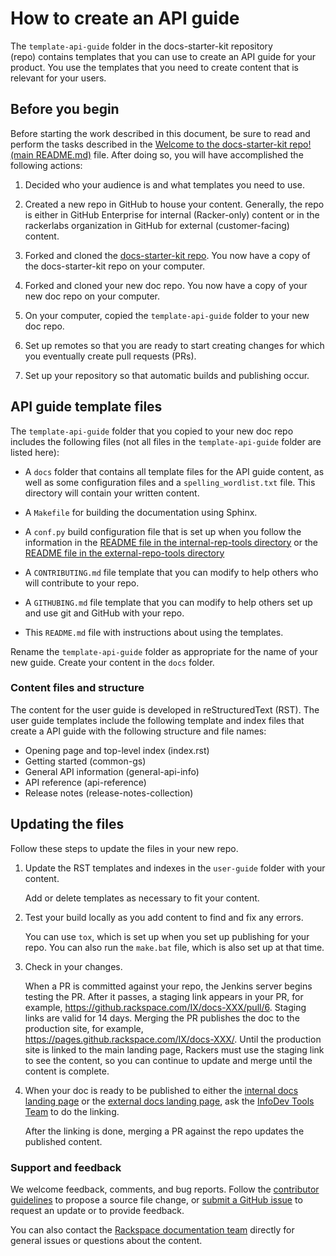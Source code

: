 # How to create an API guide

The ``template-api-guide`` folder in the docs-starter-kit repository (repo) contains templates that you can use to create an API guide for your product. You use the templates that you need to create content that is relevant for your users.

## Before you begin

Before starting the work described in this document, be sure to read and perform the tasks described in the [Welcome to the docs-starter-kit repo! (main README.md)](https://github.rackspace.com/IX/docs-starter-kit/blob/master/README.md) file. After doing so, you will have accomplished the following actions:

1. Decided who your audience is and what templates you need to use.

2. Created a new repo in GitHub to house your content.
   Generally, the repo is either in GitHub Enterprise for internal
   (Racker-only) content or in the rackerlabs organization in GitHub for
   external (customer-facing) content.

3. Forked and cloned the [docs-starter-kit repo](https://github.rackspace.com/IX/docs-starter-kit). You now have a copy
   of the docs-starter-kit repo on your computer.

4. Forked and cloned your new doc repo. You now have a copy of your new doc
   repo on your computer.

5. On your computer, copied the ``template-api-guide`` folder to your new
   doc repo.

6. Set up remotes so that you are ready to start creating changes for which you
   eventually create pull requests (PRs).

7. Set up your repository so that automatic builds and publishing occur.

## API guide template files

The ``template-api-guide`` folder that you copied to your new doc
repo includes the following files (not all files in the ``template-api-guide`` folder are listed here):

- A ``docs`` folder that contains all template files for the API guide
  content, as well as some configuration files and a
  ``spelling_wordlist.txt`` file. This directory will contain your
  written content.

- A ``Makefile`` for building the documentation using Sphinx.

- A ``conf.py`` build configuration file that is set up when you
  follow the information in the [README file in the internal-rep-tools
  directory](https://github.rackspace.com/IX/docs-starter-kit/blob/master/tools-internal-repo/README.md)
  or the [README file in the external-repo-tools
  directory](https://github.rackspace.com/IX/docs-starter-kit/blob/master/tools-external-repo/README.md)

- A ``CONTRIBUTING.md`` file template that you can modify to help
  others who will contribute to your repo.

- A ``GITHUBING.md`` file template that you can modify to help others
  set up and use git and GitHub with your repo.

- This ``README.md`` file with instructions about using the templates.

Rename the ``template-api-guide`` folder as appropriate for the name
of your new guide. Create your content in the ``docs`` folder.

### Content files and structure

The content for the user guide is developed in reStructuredText (RST). The
user guide templates include the following template and index files that
create a API guide with the following structure and file names:

- Opening page and top-level index (index.rst)
- Getting started (common-gs)
- General API information (general-api-info)
- API reference (api-reference)
- Release notes (release-notes-collection)

## Updating the files

Follow these steps to update the files in your new repo.

1.  Update the RST templates and indexes in the ``user-guide``
    folder with your content.

    Add or delete templates as necessary to fit your content.

2.  Test your build locally as you add content to find and fix any errors.

    You can use ``tox``, which is set up when you set up publishing for your
    repo. You can also run the ``make.bat`` file, which is also set up at that
    time.

3. Check in your changes.

    When a PR is committed against your repo, the Jenkins server begins testing the PR. After it passes, a staging link appears in  your  PR, for example, https://github.rackspace.com/IX/docs-XXX/pull/6. Staging links are valid for 14 days. Merging the PR publishes the doc to the production site, for example, https://pages.github.rackspace.com/IX/docs-XXX/. Until the production site is linked to the main landing page, Rackers must use the staging link to see the content, so you can continue to update and merge until the content is complete.

4.  When your doc is ready to be published to either the [internal
    docs landing
    page](https://pages.github.rackspace.com/IX/internal-docs-landing-page/)
    or the [external docs landing
    page](https://developer.rackspace.com/docs/), ask the [InfoDev
    Tools Team](mailto:mailto:infodev-tools@rackspace.com) to do the
    linking.

    After the linking is done, merging a PR against the repo updates the published content.

### Support and feedback

We welcome feedback, comments, and bug reports. Follow the
[contributor guidelines](https://github.rackspace.com/IX/docs-starter-kit/blob/master/CONTRIBUTING.md) to propose a source file change, or
[submit a GitHub issue](https://github.rackspace.com/IX/docs-starter-kit/issues)
to request an update or to provide feedback.

You can also contact the
[Rackspace documentation team](mailto:infodev@rackspace.com) directly for
general issues or questions about the content.
